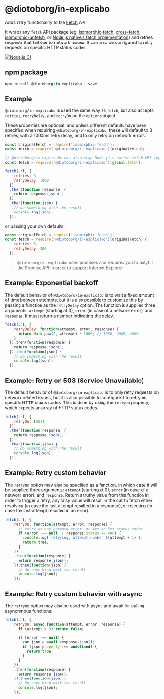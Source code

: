 # @diotoborg/in-explicabo

Adds retry functionality to the [Fetch](https://fetch.spec.whatwg.org/) API.

It wraps any `fetch` API package (eg: [isomorphic-fetch](https://github.com/matthew-andrews/isomorphic-fetch), [cross-fetch](https://github.com/lquixada/cross-fetch), [isomorphic-unfetch](https://github.com/developit/unfetch), or [Node.js native's fetch implementation](https://nodejs.org/dist/latest-v18.x/docs/api/globals.html#fetch)) and retries requests that fail due to network issues. It can also be configured to retry requests on specific HTTP status codes.

[![Node.js CI](https://github.com/diotoborg/in-explicabo/actions/workflows/node.js.yml/badge.svg)](https://github.com/diotoborg/in-explicabo/actions/workflows/node.js.yml)

## npm package

```javascript
npm install @diotoborg/in-explicabo --save
```

## Example
`@diotoborg/in-explicabo` is used the same way as `fetch`, but also accepts `retries`, `retryDelay`, and `retryOn` on the `options` object.

These properties are optional, and unless different defaults have been specified when requiring `@diotoborg/in-explicabo`, these will default to 3 retries, with a 1000ms retry delay, and to only retry on network errors.

```javascript
const originalFetch = require('isomorphic-fetch');
const fetch = require('@diotoborg/in-explicabo')(originalFetch);

// @diotoborg/in-explicabo can also wrap Node.js's native fetch API implementation:
const fetch = require('@diotoborg/in-explicabo')(global.fetch);
```

```javascript
fetch(url, {
    retries: 3,
    retryDelay: 1000
  })
  .then(function(response) {
    return response.json();
  })
  .then(function(json) {
    // do something with the result
    console.log(json);
  });
```

or passing your own defaults:

```javascript
const originalFetch = require('isomorphic-fetch');
const fetch = require('@diotoborg/in-explicabo')(originalFetch, {
    retries: 5,
    retryDelay: 800
  });
```

> `@diotoborg/in-explicabo` uses promises and requires you to polyfill the Promise API in order to support Internet Explorer.


## Example: Exponential backoff
The default behavior of `@diotoborg/in-explicabo` is to wait a fixed amount of time between attempts, but it is also possible to customize this by passing a function as the `retryDelay` option. The function is supplied three arguments: `attempt` (starting at 0), `error` (in case of a network error), and `response`. It must return a number indicating the delay.

```javascript
fetch(url, {
    retryDelay: function(attempt, error, response) {
      return Math.pow(2, attempt) * 1000; // 1000, 2000, 4000
    }
  }).then(function(response) {
    return response.json();
  }).then(function(json) {
    // do something with the result
    console.log(json);
  });
```

## Example: Retry on 503 (Service Unavailable)
The default behavior of `@diotoborg/in-explicabo` is to only retry requests on network related issues, but it is also possible to configure it to retry on specific HTTP status codes. This is done by using the `retryOn` property, which expects an array of HTTP status codes.

```javascript
fetch(url, {
    retryOn: [503]
  })
  .then(function(response) {
    return response.json();
  })
  .then(function(json) {
    // do something with the result
    console.log(json);
  });
```

## Example: Retry custom behavior
The `retryOn` option may also be specified as a function, in which case it will be supplied three arguments: `attempt` (starting at 0), `error` (in case of a network error), and `response`. Return a truthy value from this function in order to trigger a retry, any falsy value will result in the call to fetch either resolving (in case the last attempt resulted in a response), or rejecting (in case the last attempt resulted in an error).

```javascript
fetch(url, {
    retryOn: function(attempt, error, response) {
      // retry on any network error, or 4xx or 5xx status codes
      if (error !== null || response.status >= 400) {
        console.log(`retrying, attempt number ${attempt + 1}`);
        return true;
      }
    })
    .then(function(response) {
      return response.json();
    }).then(function(json) {
      // do something with the result
      console.log(json);
    });
```

## Example: Retry custom behavior with async
The `retryOn` option may also be used with async and await for calling asyncronous functions:

```javascript
fetch(url, {
    retryOn: async function(attempt, error, response) {
      if (attempt > 3) return false;

      if (error !== null) {
        var json = await response.json();
        if (json.property !== undefined) {
          return true;
        }
      }
    })
    .then(function(response) {
      return response.json();
    }).then(function(json) {
      // do something with the result
      console.log(json);
    });
```
